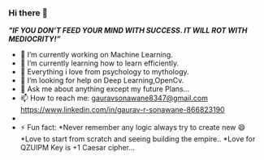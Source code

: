### Hi there 👋
***"IF YOU DON’T FEED YOUR MIND WITH SUCCESS. IT WILL ROT WITH MEDIOCRITY!”***

- 🔭 I’m currently working on Machine Learning.
- 🌱 I’m currently learning how to learn efficiently.
- 👯  Everything i love from psychology to mythology.
- 🤔 I’m looking for help on Deep Learning,OpenCv.
- 💬 Ask me about anything except my  future Plans...
- 📫 How to reach me: gauravsonawane8347@gmail.com
                       https://www.linkedin.com/in/gaurav-r-sonawane-866823190
-
- ⚡ Fun fact: *Never remember any logic always try to create new 😄
                *Love to start from scratch and seeing  building the empire..
               *Love for QZUIPM Key is +1 Caesar cipher...


